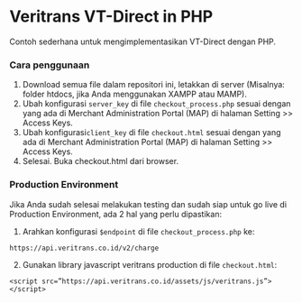 Veritrans VT-Direct in PHP
===========================

Contoh sederhana untuk mengimplementasikan VT-Direct dengan PHP.

### Cara penggunaan
1. Download semua file dalam repositori ini, letakkan di server (Misalnya: folder htdocs, jika Anda menggunakan XAMPP atau MAMP).
2. Ubah konfigurasi `server_key` di file `checkout_process.php` sesuai dengan yang ada di Merchant Administration Portal (MAP) di halaman Setting >> Access Keys.
3. Ubah konfigurasi`client_key` di file `checkout.html` sesuai dengan yang ada di Merchant Administration Portal (MAP) di halaman Setting >> Access Keys.
4. Selesai. Buka checkout.html dari browser.


### Production Environment
Jika Anda sudah selesai melakukan testing dan sudah siap untuk go live di Production Environment, ada 2 hal yang perlu dipastikan:

1. Arahkan konfigurasi `$endpoint` di file `checkout_process.php` ke: 

  ```
  https://api.veritrans.co.id/v2/charge
  ```

2. Gunakan library javascript veritrans production di file `checkout.html`:

  ```
  <script src=”https://api.veritrans.co.id/assets/js/veritrans.js”></script>
  ```


